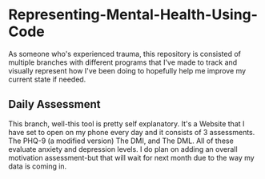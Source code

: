 # Representing-Mental-Health-Using-Code
As someone who's experienced trauma, this repository is consisted of multiple branches with different programs that I've made to track and visually represent how I've been doing to hopefully help me improve my current state if needed.

## Daily Assessment 
This branch, well-this tool is pretty self explanatory. It's a Website that I have set to open on my phone every day and it consists of 3 assessments. The PHQ-9 (a modified version) The DMI, and The DML. All of these evaluate anxiety and depression levels. I do plan on adding an overall motivation assessment-but that will wait for next month due to the way my data is coming in.
